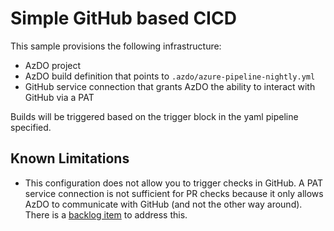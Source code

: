 # Simple GitHub based CICD

This sample provisions the following infrastructure:
 - AzDO project
 - AzDO build definition that points to `.azdo/azure-pipeline-nightly.yml`
 - GitHub service connection that grants AzDO the ability to interact with GitHub via a PAT

Builds will be triggered based on the trigger block in the yaml pipeline specified.

## Known Limitations
 - This configuration does not allow you to trigger checks in GitHub. A PAT service connection is not sufficient for PR checks because it only allows AzDO to communicate with GitHub (and not the other way around). There is a [backlog item](https://github.com/microsoft/terraform-provider-azuredevops/issues/51) to address this.